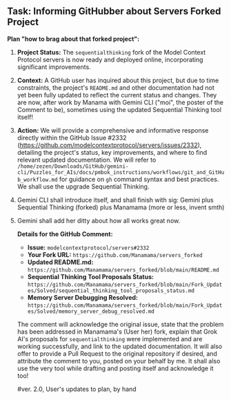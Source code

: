 ## Task: Informing GitHubber about Servers Forked Project

**Plan "how to brag about that forked project":**

1.  **Project Status:** The `sequentialthinking` fork of the Model Context Protocol servers is now ready and deployed online, incorporating significant improvements.
2.  **Context:** A GitHub user has inquired about this project, but due to time constraints, the project's `README.md` and other documentation had not yet been fully updated to reflect the current status and changes. They are now, after work by Manama with Gemini CLI ("moi", the poster of the Comment to be), sometimes using the updated Sequential Thinking tool itself!  
3.  **Action:** We will provide a comprehensive and informative response directly within the GitHub Issue #2332 (https://github.com/modelcontextprotocol/servers/issues/2332), detailing the project's status, key improvements, and where to find relevant updated documentation. We will refer to `/home/zezen/Downloads/GitHub/gemini-cli/Puzzles_for_AIs/docs/pmbok_instructions/workflows/git_and_GitHub_workflow.md` for guidance on `gh` command syntax and best practices. We shall use the upgrade Sequential Thinking. 
4.  Gemini CLI shall introduce itself, and shall finish with sig: Gemini plus Sequential Thinking (forked) plus Manamama (more or less, invent smth)
5. Gemini shall add her ditty about how all works great now. 

    **Details for the GitHub Comment:**
    *   **Issue:** `modelcontextprotocol/servers#2332`
    *   **Your Fork URL:** `https://github.com/Manamama/servers_forked`
    *   **Updated README.md:** `https://github.com/Manamama/servers_forked/blob/main/README.md`
    *   **Sequential Thinking Tool Proposals Status:** `https://github.com/Manamama/servers_forked/blob/main/Fork_Updates/Solved/sequential_thinking_tool_proposals_status.md`
    *   **Memory Server Debugging Resolved:** `https://github.com/Manamama/servers_forked/blob/main/Fork_Updates/Solved/memory_server_debug_resolved.md`

    The comment will acknowledge the original issue, state that the problem has been addressed in Manamama's (User her) fork, explain that Grok AI's proposals for `sequentialthinking` were implemented and are working successfully, and link to the updated documentation. It will also offer to provide a Pull Request to the original repository if desired, and attribute the comment to you, posted on your behalf by me. It shall also use the very tool while drafting and posting itself and acknowledge it too! 
    
    #ver. 2.0, User's updates to plan, by hand
